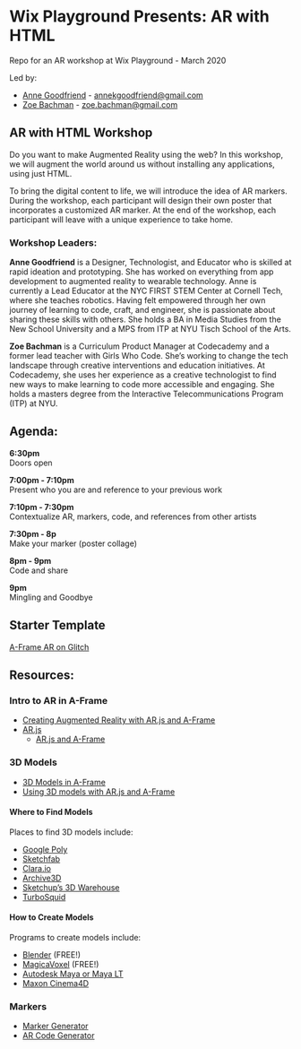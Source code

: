 # Wix Playground Presents: AR with HTML
Repo for an AR workshop at Wix Playground - March 2020

Led by:
 - [Anne Goodfriend](https://www.annekgoodfriend.com/ ) - [annekgoodfriend@gmail.com](anne.k.goodfriend@gmail.com)
 - [Zoe Bachman](http://zoebachman.net) - [zoe.bachman@gmail.com](zoe.bachman@gmail.com)

## AR with HTML Workshop

Do you want to make Augmented Reality using the web? In this workshop, we will augment the world around us without installing any applications, using just HTML. 

To bring the digital content to life, we will introduce the idea of AR markers. During the workshop, each participant will design their own poster that incorporates a customized AR marker. At the end of the workshop, each participant will leave with a unique experience to take home.

### Workshop Leaders:

**Anne Goodfriend** is a Designer, Technologist, and Educator who is skilled at rapid ideation and prototyping. She has worked on everything from app development to augmented reality to wearable technology. Anne is currently a Lead Educator at the NYC FIRST STEM Center at Cornell Tech, where she teaches robotics. Having felt empowered through her own journey of learning to code, craft, and engineer, she is passionate about sharing these skills with others. She holds a BA in Media Studies from the New School University and a MPS from ITP at NYU Tisch School of the Arts.


**Zoe Bachman** is a Curriculum Product Manager at Codecademy and a former lead teacher with Girls Who Code. She’s working to change the tech landscape through creative interventions and education initiatives. At Codecademy, she uses her experience as a creative technologist to find new ways to make learning to code more accessible and engaging. She holds a masters degree from the Interactive Telecommunications Program (ITP) at NYU. 


## Agenda: 

**6:30pm**   
Doors open  

**7:00pm - 7:10pm**   
Present who you are and reference to your previous work

**7:10pm - 7:30pm**   
Contextualize AR, markers, code, and references from other artists

**7:30pm - 8p**   
Make your marker (poster collage)

**8pm - 9pm**   
Code and share  

**9pm**  
Mingling and Goodbye  

## Starter Template
[A-Frame AR on Glitch](https://glitch.com/edit/#!/aframe-ar-wixplayground?path=index.html:25:0)


## Resources:

### Intro to AR in A-Frame
- [Creating Augmented Reality with AR.js and A-Frame](https://aframe.io/blog/arjs/#markers-presets-for-easier-configuration)
- [AR.js](https://github.com/jeromeetienne/AR.js)
  - [AR.js and A-Frame](https://github.com/jeromeetienne/AR.js/tree/master/aframe)

### 3D Models
- [3D Models in A-Frame](https://aframe.io/docs/0.8.0/introduction/models.html##sidebar)
- [Using 3D models with AR.js and A-Frame](https://medium.com/@akashkuttappa/using-3d-models-with-ar-js-and-a-frame-84d462efe498)
#### Where to Find Models
Places to find 3D models include:
- [Google Poly](https://poly.google.com/)
- [Sketchfab](https://sketchfab.com/)
- [Clara.io](https://clara.io/)
- [Archive3D](https://archive3d.net/)
- [Sketchup’s 3D Warehouse](https://3dwarehouse.sketchup.com/?hl=en)
- [TurboSquid](https://www.turbosquid.com/)
#### How to Create Models
Programs to create models include:

- [Blender](https://www.blender.org/) (FREE!)
- [MagicaVoxel](https://ephtracy.github.io/) (FREE!)
- [Autodesk Maya or Maya LT](https://www.autodesk.com/products/maya/)
- [Maxon Cinema4D](https://www.maxon.net/en-us/products/cinema-4d/overview/)

### Markers
- [Marker Generator](https://jeromeetienne.github.io/AR.js/three.js/examples/marker-training/examples/generator.html)
- [AR Code Generator](https://jeromeetienne.github.io/AR.js/three.js/examples/arcode.html)


